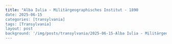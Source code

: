 ```yaml
---
title: "Alba Iulia - Militärgeographisches Institut - 1890
date: 2025-06-15
categories: [transylvania]
tags: [Transylvania]
layout: post
background: '/img/posts/transylvania/2025-06-15-Alba Iulia - Militärgeographisches Institut - 1890.jpg'
---
```


